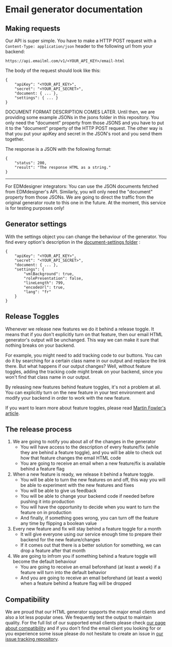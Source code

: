 # Email generator documentation

## Making requests

Our API is super simple. You have to make a HTTP POST request with a `Content-Type: application/json` header to the following url from your backend:

```
https://api.emailml.com/v1/<YOUR_API_KEY>/email-html
```

The body of the request should look like this:

```
{
	"apiKey": "<YOUR_API_KEY>",
	"secret": "<YOUR_API_SECRET>",
	"document: { ... },
	"settings": { ... }
}
```

DOCUMENT FORMAT DESCRIPTION COMES LATER. Until then, we are providing some example JSONs in the jsons folder in this repository. You only need the "document" property from those JSONS and you have to put it to the "document" property of the HTTP POST request. The other way is that you put your apiKey and secret in the JSON's root and you send them together.

The response is a JSON with the following format:

```
{
	"status": 200,
	"result": "The response HTML as a string."
}
```

---

For EDMdesigner integrators: You can use the JSON documents fetched from EDMdesigner's API. Similarly, you will only need the "document" property from those JSONs. We are going to direct the traffic from the original generator route to this one in the future. At the moment, this service is for testing purposes only!

## Generator settings

With the settings object you can change the behaviour of the generator. You find every option's description in the [document-settings folder](https://github.com/EDMdesigner/email-generator-docs/tree/master/document-settings) :

```
{
	"apiKey": "<YOUR_API_KEY>",
	"secret": "<YOUR_API_SECRET>",
	"document: { ... },
	"settings": {
		"vmlBackground": true,
		"rolePresentation": false,
		"lineLength": 799,
		"encodeUrl": true,
		"lang": "fr"
	}
}
```

## Release Toggles

Whenever we release new features we do it behind a release toggle. It means that if you don't explicitly turn on that feature, then our email HTML generator's output will be unchanged.
This way we can make it sure that nothing breaks on your backend.

For example, you might need to add tracking code to our buttons. You can do it by searching for a certain class name in our output and replace the link there.
But what happens if our output changes? Well, without feature toggles, adding the tracking code might break on your backend, since you won't find that class name in our output.

By releasing new features behind feature toggles, it's not a problem at all. You can explicitly turn on the new feature in your test environment and modify your backend in order to work with the new feature.

If you want to learn more about feature toggles, please read [Martin Fowler's article](https://martinfowler.com/articles/feature-toggles.html).

## The release process

1. We are going to notify you about all of the changes in the generator
	- You will have access to the description of every feature/fix (while they are behind a feature toggle), and you will be able to check out how that feature changes the email HTML code
	- You are going to receive an email when a new feature/fix is available behind a feature flag
2. When a new feature is ready, we release it behind a feature toggle.
	- You will be able to turn the new features on and off, this way you will be able to experiment with the new features and fixes
	- You will be able to give us feedback
	- You will be able to change your backend code if needed before pushing it into production
	- You will have the opportunity to decide when you want to turn the feature on in production
	- And finally, if something goes wrong, you can turn off the feature any time by flipping a boolean value
3. Every new feature and fix will stay behind a feature toggle for a month
	- It will give everyone using our service enough time to prepare their backend for the new feature/changes
	- If it comes out that there is a better solution for something, we can drop a feature after that month
4. We are going to infrom you if something behind a feature toggle will become the default behaviour
	- You are going to receive an email beforehand (at least a week) if a feature will turn into the default behavior
	- And you are going to receive an email beforehand (at least a week) when a feature behind a feature flag will be dropped
	
## Compatibility

We are proud that our HTML generator supports the major email clients and also a lot less popular ones. We frequently test the output to maintain quality. For the full list of our supported email clients please check [our page about compatibility](https://github.com/EDMdesigner/email-generator-docs/tree/master/compatibility) and if you don't find the email client you looking for or you experience some issue please do not hesitate to create an issue in [our issue tracking repository](https://github.com/EDMdesigner/email-generator-docs/issues).
